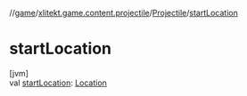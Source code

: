 //[game](../../../index.md)/[xlitekt.game.content.projectile](../index.md)/[Projectile](index.md)/[startLocation](start-location.md)

# startLocation

[jvm]\
val [startLocation](start-location.md): [Location](../../xlitekt.game.world.map/-location/index.md)

